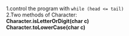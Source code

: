 1.control the program with `while (head <= tail)`</br>
2.Two methods of Character:</br>
<strong>Character.isLetterOrDigit(char c)</strong></br>
<strong>Character.toLowerCase(char c)</strong>
